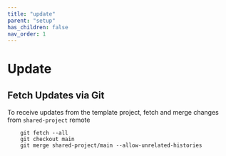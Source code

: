 ```yaml
---
title: "update"
parent: "setup"
has_children: false
nav_order: 1
---
```


# Update

## Fetch Updates via Git

To receive updates from the template project, fetch and merge changes from `shared-project` remote 

```
    git fetch --all
    git checkout main
    git merge shared-project/main --allow-unrelated-histories
```
